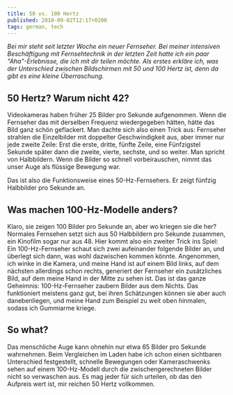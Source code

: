 ```yaml
---
title: 50 vs. 100 Hertz
published: 2010-09-02T12:17+0200
tags: german, tech
---
```


*Bei mir steht seit letzter Woche ein neuer Fernseher. Bei meiner intensiven Beschäftigung mit Fernsehtechnik in der letzten Zeit hatte ich ein paar "Aha"-Erlebnisse, die ich mit dir teilen möchte. Als erstes erkläre ich, was der Unterschied zwischen Bildschirmen mit 50 und 100 Hertz ist, denn da gibt es eine kleine Überraschung.*

## 50 Hertz? Warum nicht 42?

Videokameras haben früher 25 Bilder pro Sekunde aufgenommen. Wenn die Fernseher das mit derselben Frequenz wiedergegeben hätten, hätte das Bild ganz schön geflackert. Man dachte sich also einen Trick aus: Fernseher strahlen die Einzelbilder mit doppelter Geschwindigkeit aus, aber immer nur jede zweite Zeile: Erst die erste, dritte, fünfte Zeile, eine Fünfzigstel Sekunde später dann die zweite, vierte, sechste, und so weiter. Man spricht von Halbbildern. Wenn die Bilder so schnell vorbeirauschen, nimmt das unser Auge als flüssige Bewegung war.

Das ist also die Funktionsweise eines 50-Hz-Fernsehers. Er zeigt fünfzig Halbbilder pro Sekunde an.

## Was machen 100-Hz-Modelle anders?

Klaro, sie zeigen 100 Bilder pro Sekunde an, aber wo kriegen sie die her? Normales Fernsehen setzt sich aus 50 Halbbildern pro Sekunde zusammen, ein Kinofilm sogar nur aus 48. Hier kommt also ein zweiter Trick ins Spiel: Ein 100-Hz-Fernseher schaut sich zwei aufeinander folgende Bilder an, und überlegt sich dann, was wohl dazwischen kommen könnte. Angenommen, ich winke in die Kamera, und meine Hand ist auf einem Bild links, auf dem nächsten allerdings schon rechts, generiert der Fernseher ein zusätzliches Bild, auf dem meine Hand in der Mitte zu sehen ist. Das ist das ganze Geheimnis: 100-Hz-Fernseher zaubern Bilder aus dem Nichts. Das funktioniert meistens ganz gut, bei ihren Schätzungen können sie aber auch danebenliegen, und meine Hand zum Beispiel zu weit oben hinmalen, sodass ich Gummiarme kriege.

## So what?

Das menschliche Auge kann ohnehin nur etwa 65 Bilder pro Sekunde wahrnehmen. Beim Vergleichen im Laden habe ich schon einen sichtbaren Unterschied festgestellt, schnelle Bewegungen oder Kameraschwenks sehen auf einem 100-Hz-Modell durch die zwischengerechneten Bilder nicht so verwaschen aus. Es mag jeder für sich urteilen, ob das den Aufpreis wert ist, mir reichen 50 Hertz vollkommen.

